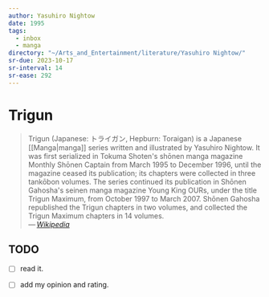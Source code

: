 ```yaml
---
author: Yasuhiro Nightow
date: 1995
tags:
  - inbox
  - manga
directory: "~/Arts_and_Entertainment/literature/Yasuhiro Nightow/"
sr-due: 2023-10-17
sr-interval: 14
sr-ease: 292
---
```


# Trigun

> Trigun (Japanese: トライガン, Hepburn: Toraigan) is a Japanese
> [[Manga|manga]] series written and illustrated by Yasuhiro Nightow. It
> was first serialized in Tokuma Shoten's shōnen manga magazine Monthly
> Shōnen Captain from March 1995 to December 1996, until the magazine
> ceased its publication; its chapters were collected in three tankōbon
> volumes. The series continued its publication in Shōnen Gahosha's seinen
> manga magazine Young King OURs, under the title Trigun Maximum, from
> October 1997 to March 2007. Shōnen Gahosha republished the Trigun
> chapters in two volumes, and collected the Trigun Maximum chapters in 14
> volumes.\
> — <cite>[Wikipedia](https://en.wikipedia.org/wiki/Trigun)</cite>

## TODO

- [ ] read it.
- [ ] add my opinion and rating.


